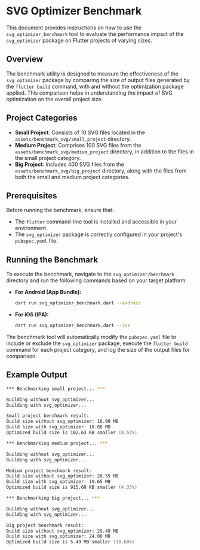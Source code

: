# SVG Optimizer Benchmark

This document provides instructions on how to use the `svg_optimizer_benchmark` tool to evaluate the
performance impact of the `svg_optimizer` package on Flutter projects of varying sizes.

## Overview

The benchmark utility is designed to measure the effectiveness of the `svg_optimizer` package by
comparing the size of output files generated by the `flutter build` command, with and without the
optimization package applied. This comparison helps in understanding the impact of SVG optimization
on the overall project size.

## Project Categories

- **Small Project**: Consists of 10 SVG files located in the `assets/benchmark_svg/small_project`
  directory.
- **Medium Project**: Comprises 100 SVG files from the `assets/benchmark_svg/medium_project`
  directory, in addition to the files in the small project category.
- **Big Project**: Includes 400 SVG files from the `assets/benchmark_svg/big_project` directory,
  along with the files from both the small and medium project categories.

## Prerequisites

Before running the benchmark, ensure that:

- The `flutter` command-line tool is installed and accessible in your environment.
- The `svg_optimizer` package is correctly configured in your project's `pubspec.yaml` file.

## Running the Benchmark

To execute the benchmark, navigate to the `svg_optimizer/benchmark` directory and run the following
commands based on your target platform:

- **For Android (App Bundle):**
  ```zsh
  dart run svg_optimizer_benchmark.dart --android
  ```
  
- **For iOS (IPA):**
  ```zsh
  dart run svg_optimizer_benchmark.dart --ios
  ```
The benchmark tool will automatically modify the `pubspec.yaml` file to include or exclude
the `svg_optimizer` package, execute the `flutter build` command for each project category, and log
the size of the output files for comparison.

## Example Output
```zsh
*** Benchmarking small project... ***

Building without svg_optimizer...
Building with svg_optimizer...

Small project benchmark result:
Build size without svg_optimizer: 18.98 MB
Build size with svg_optimizer: 18.88 MB
Optimized build size is 102.63 KB smaller (0.53%)

*** Benchmarking medium project... ***

Building without svg_optimizer...
Building with svg_optimizer...

Medium project benchmark result:
Build size without svg_optimizer: 20.55 MB
Build size with svg_optimizer: 19.65 MB
Optimized build size is 915.68 KB smaller (4.35%)

*** Benchmarking big project... ***

Building without svg_optimizer...
Building with svg_optimizer...

Big project benchmark result:
Build size without svg_optimizer: 29.49 MB
Build size with svg_optimizer: 24.00 MB
Optimized build size is 5.49 MB smaller (18.60%)
```